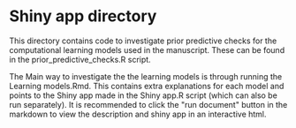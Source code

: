 # Shiny app directory

This directory contains code to investigate prior predictive checks for the computational learning models used in the manuscript. These can be found in the prior_predictive_checks.R script.

The Main way to investigate the the learning models is through running the Learning models.Rmd. 
This contains extra explanations for each model and points to the Shiny app made in the Shiny app.R script (which can also be run separately). 
It is recommended to click the "run document" button in the markdown to view the description and shiny app in an interactive html.